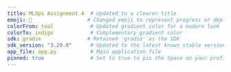 ```yaml
---
title: MLOps Assignment 4  # Updated to a clearer title
emoji: 🚀                  # Changed emoji to represent progress or deployment
colorFrom: teal            # Updated gradient color for a modern look
colorTo: indigo            # Complementary gradient color
sdk: gradio               # Retained 'gradio' as the SDK
sdk_version: "3.29.0"      # Updated to the latest known stable version
app_file: app.py           # Main application file
pinned: true               # Set to true to pin the Space on your profile
---
```

